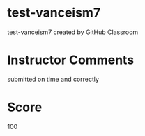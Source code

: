 # test-vanceism7
test-vanceism7 created by GitHub Classroom
# Instructor Comments
submitted on time and correctly

# Score
100

